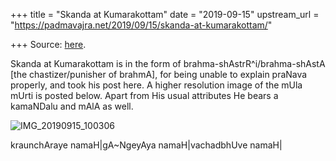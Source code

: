 +++
title = "Skanda at Kumarakottam"
date = "2019-09-15"
upstream_url = "https://padmavajra.net/2019/09/15/skanda-at-kumarakottam/"

+++
Source: [here](https://padmavajra.net/2019/09/15/skanda-at-kumarakottam/).

Skanda at Kumarakottam is in the form of brahma-shAstrR^i/brahma-shAstA
\[the chastizer/punisher of brahmA\], for being unable to explain
praNava properly, and took his post here. A higher resolution image of
the mUla mUrti is posted below. Apart from His usual attributes He
bears a kamaNDalu and mAlA as well.

![IMG_20190915_100306](https://padmavajrablog.files.wordpress.com/2019/09/img_20190915_100306-1.jpg?w=739)

kraunchAraye namaH\|gA\~NgeyAya namaH\|vachadbhUve namaH\|
